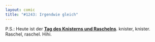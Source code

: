 ```yaml
---
layout: comic
title: "#1243: Irgendwie gleich"
---
```


P.S.: Heute ist der <a href="http://www.fonflatter.de/dateien/kalender_fonflatter_2009.pdf"><strong>Tag des Knisterns und Raschelns</strong></a>. knister, knister. Raschel, raschel. Hihi.
